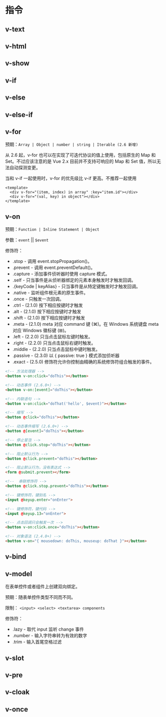 # 指令

## v-text

## v-html

## v-show

## v-if

## v-else

## v-else-if

## v-for

预期：`Array | Object | number | string | Iterable (2.6 新增)`

从 2.6 起，v-for 也可以在实现了可迭代协议的值上使用，包括原生的 Map 和 Set。不过应该注意的是 Vue 2.x 目前并不支持可响应的 Map 和 Set 值，所以无法自动探测变更。

当和 v-if 一起使用时，v-for 的优先级比 v-if 更高。不推荐一起使用

```vue
<template>
  <div v-for="(item, index) in array" :key="item.id"></div>
  <div v-for="(val, key) in object"></div>
</template>
```

## v-on

预期：`Function | Inline Statement | Object`

参数：`event` || `$event`

修饰符：  
- .stop - 调用 event.stopPropagation()。
- .prevent - 调用 event.preventDefault()。
- .capture - 添加事件侦听器时使用 capture 模式。
- .self - 只当事件是从侦听器绑定的元素本身触发时才触发回调。
- .{keyCode | keyAlias} - 只当事件是从特定键触发时才触发回调。
- .native - 监听组件根元素的原生事件。
- .once - 只触发一次回调。
- .ctrl - (2.1.0) 按下相应按键时才触发
- .alt - (2.1.0) 按下相应按键时才触发
- .shift - (2.1.0) 按下相应按键时才触发
- .meta - (2.1.0) meta 对应 command 键 (⌘)。在 Windows 系统键盘 meta 对应 Windows 徽标键 (⊞)。
- .left - (2.2.0) 只当点击鼠标左键时触发。
- .right - (2.2.0) 只当点击鼠标右键时触发。
- .middle - (2.2.0) 只当点击鼠标中键时触发。
- .passive - (2.3.0) 以 { passive: true } 模式添加侦听器
- .exact - (2.5.0) 修饰符允许你控制由精确的系统修饰符组合触发的事件。

```html
<!-- 方法处理器 -->
<button v-on:click="doThis"></button>

<!-- 动态事件 (2.6.0+) -->
<button v-on:[event]="doThis"></button>

<!-- 内联语句 -->
<button v-on:click="doThat('hello', $event)"></button>

<!-- 缩写 -->
<button @click="doThis"></button>

<!-- 动态事件缩写 (2.6.0+) -->
<button @[event]="doThis"></button>

<!-- 停止冒泡 -->
<button @click.stop="doThis"></button>

<!-- 阻止默认行为 -->
<button @click.prevent="doThis"></button>

<!-- 阻止默认行为，没有表达式 -->
<form @submit.prevent></form>

<!--  串联修饰符 -->
<button @click.stop.prevent="doThis"></button>

<!-- 键修饰符，键别名 -->
<input @keyup.enter="onEnter">

<!-- 键修饰符，键代码 -->
<input @keyup.13="onEnter">

<!-- 点击回调只会触发一次 -->
<button v-on:click.once="doThis"></button>

<!-- 对象语法 (2.4.0+) -->
<button v-on="{ mousedown: doThis, mouseup: doThat }"></button>
```

## v-bind

## v-model

在表单控件或者组件上创建双向绑定。

预期：随表单控件类型不同而不同。

限制： `<input> <select> <textarea> components`

修饰符：
- .lazy - 取代 input 监听 change 事件
- .number - 输入字符串转为有效的数字
- .trim - 输入首尾空格过滤

## v-slot

## v-pre

## v-cloak

## v-once

